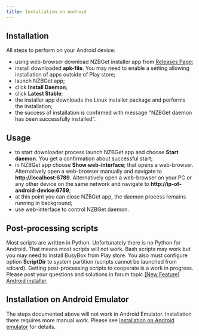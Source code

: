 ```yaml
---
title: Installation on Android
---
```

## Installation
All steps to perform on your Android device:
- using web-browser download NZBGet installer app from [Releases Page](https://github.com/nzbget/android/releases);
- install downloaded **apk-file**. You may need to enable a setting allowing installation of apps outside of Play store;
- launch NZBGet app;
- click **Install Daemon**;
- click **Latest Stable**;
- the installer app downloads the Linux installer package and performs the installation;
- the success of installation is confirmed with message "NZBGet daemon has been successfully installed".

## Usage
- to start downloader process launch NZBGet app and choose **Start daemon**. You get a confirmation about successful start;
- in NZBGet app choose **Show web-interface**; that opens a web-browser. Alternatively open a web-browser manually and navigate to **http://localhost:6789**. Alternatively open a web-browser on your PC or any other device on the same network and navigate to **http://ip-of-android-device:6789**;
- at this point you can close NZBGet app, the daemon process remains running in background;
- use web-interface to control NZBGet daemon.

## Post-processing scripts
Most scripts are written in Python. Unfortunately there is no Python for Android. That means most scripts will not work. Bash scripts may work but you may need to install BusyBox from Play store. You also must configure option **ScriptDir** to system partition (scripts cannot be launched from sdcard). Getting post-processing scripts to cooperate is a work in progress. Please post your questions and solutions in forum topic [\[New Feature\] Android installer](http://forum.nzbget.net/viewtopic.php?f=10&t=2061).

## Installation on Android Emulator
The steps documented above will not work in Android Emulator. Installation there requires more manual work. Please see [Installation on Android emulator](installation-on-android-emulator) for details.